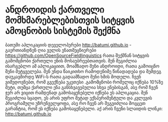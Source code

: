 ანდროიდის ქართველი მომხმარებლებისთვის სიტყვის ამოცნობის სისტემის შექმნა 
==================

ბათუმი აპლიკაციის დეველოპერები http://batumi.github.io - გაერთიანდნენ ღია ველის ენათმეცნიერები https://github.com/OpenSourceFieldlinguistics რათა შექმნან სიტყვის გამომცნობი ქართული ენის მოსაუბრეებთათვის.
შენ შეგიძლია ისარგებლო ამ აპლიკაციით, მოამზადო შენი ანდროიდი, რათა გამოიცნო შენი მეტყველება. შენ უნდა წაიკითხო რამოდენიმე წინადადება და შემდეგ დაუკავშირდე WiFi-ს რათა გადაამზადო შენი ხმის მოდელი. ჩვენ ვიმედოვნებთ, რომ გვექნება უკეთესი .გამომცნობი რომელიც იქნება 10%ზე მეტი, თუმცა ქართული ენა განსხვავებულია სხვა ენებისგან, ასე რომ ჩვენ ჯერ არ ვიცით რამდენად გამოსაყენებელი იქნება ეს აპლიკაცია. შენ შეგიძლია სცადო, ეს არის უფრო მეტად ექსპერიმენტული და კვლევის პროგრამული უზრუნველყოფა, ასე რო ჩვენ არ შეგვიძლია მოგცეთ გარანტია, რომ ეს იქნება გამოსაყენებელი.
აქ არის ჩვენი სლაიდის ლინკი:
http://batumi.github.io

